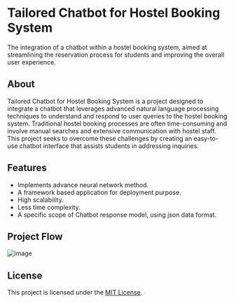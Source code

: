# Tailored Chatbot for Hostel Booking System
The integration of a chatbot within a hostel booking system, aimed at streamlining the reservation process for students and improving the overall user experience.

## About
Tailored Chatbot for Hostel Booking System is a project designed to integrate a chatbot that leverages advanced natural language processing techniques to understand and respond to user queries to the hostel booking system. Traditional hostel booking processes are often time-consuming and involve manual searches and extensive communication with hostel staff. This project seeks to overcome these challenges by creating an easy-to-use chatbot interface that assists students in addressing inquiries.

## Features
- Implements advance neural network method.
- A framework based application for deployment purpose.
- High scalability.
- Less time complexity.
- A specific scope of Chatbot response model, using json data format.

## Project Flow
![image](https://github.com/Y-CHETHAN/Chatbot-Enhanced-Hostel-Booking-System/assets/75234991/31f4483e-f653-44b4-8b4f-f23bacb189b6)

## License

This project is licensed under the [MIT License](LICENSE).
